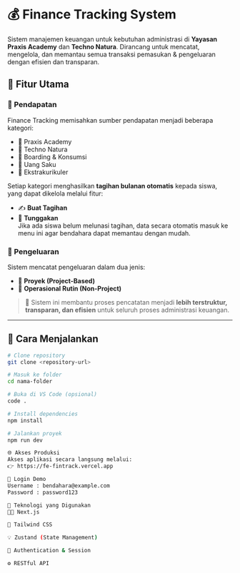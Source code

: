 # 💰 Finance Tracking System

Sistem manajemen keuangan untuk kebutuhan administrasi di **Yayasan Praxis Academy** dan **Techno Natura**. Dirancang untuk mencatat, mengelola, dan memantau semua transaksi pemasukan & pengeluaran dengan efisien dan transparan.

## 🧾 Fitur Utama

### 📌 Pendapatan
Finance Tracking memisahkan sumber pendapatan menjadi beberapa kategori:
- 🏫 Praxis Academy
- 🏫 Techno Natura
- 🏡 Boarding & Konsumsi
- 💸 Uang Saku
- 🥋 Ekstrakurikuler

Setiap kategori menghasilkan **tagihan bulanan otomatis** kepada siswa, yang dapat dikelola melalui fitur:

- ✍️ **Buat Tagihan**  
- 📍 **Tunggakan**  
  Jika ada siswa belum melunasi tagihan, data secara otomatis masuk ke menu ini agar bendahara dapat memantau dengan mudah.

### 💼 Pengeluaran
Sistem mencatat pengeluaran dalam dua jenis:
- 📂 **Proyek (Project-Based)**
- 🔧 **Operasional Rutin (Non-Project)**

> 🔐 Sistem ini membantu proses pencatatan menjadi **lebih terstruktur, transparan, dan efisien** untuk seluruh proses administrasi keuangan.

---

## 🚀 Cara Menjalankan

```bash
# Clone repository
git clone <repository-url>

# Masuk ke folder
cd nama-folder

# Buka di VS Code (opsional)
code .

# Install dependencies
npm install

# Jalankan proyek
npm run dev

🌐 Akses Produksi
Akses aplikasi secara langsung melalui:
👉 https://fe-fintrack.vercel.app

🔐 Login Demo
Username : bendahara@example.com
Password : password123

📌 Teknologi yang Digunakan
🧑‍💻 Next.js

🎨 Tailwind CSS

💡 Zustand (State Management)

🔐 Authentication & Session

⚙️ RESTful API